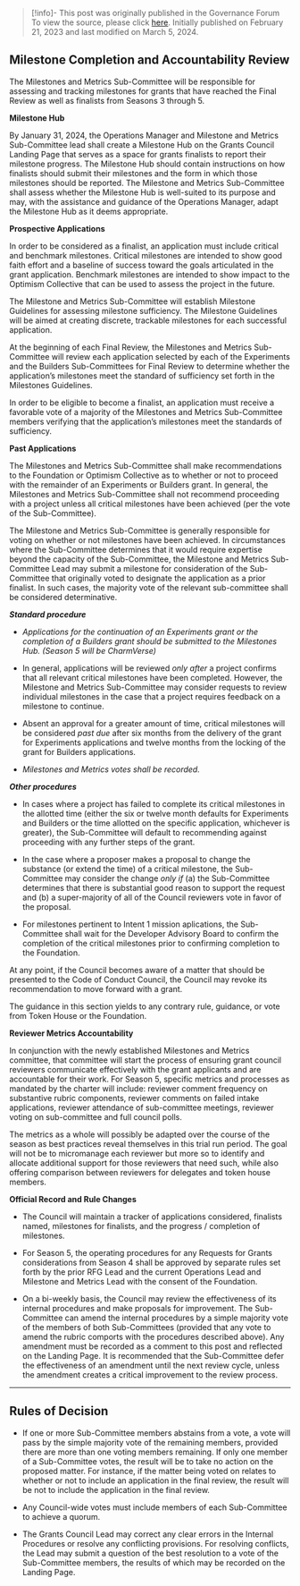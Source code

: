 > [!info]- This post was originally published in the Governance Forum
> To view the source, please click [here](https://gov.optimism.io/t/milestone-assessment/5314). Initially published on February 21, 2023 and last modified on March 5, 2024.

<span class="notvisible"></span>
## **Milestone Completion and Accountability Review**

The Milestones and Metrics Sub-Committee will be responsible for assessing and tracking milestones for grants that have reached the Final Review as well as finalists from Seasons 3 through 5.

**Milestone Hub**

By January 31, 2024, the Operations Manager and Milestone and Metrics Sub-Committee lead shall create a Milestone Hub on the Grants Council Landing Page that serves as a space for grants finalists to report their milestone progress. The Milestone Hub should contain instructions on how finalists should submit their milestones and the form in which those milestones should be reported. The Milestone and Metrics Sub-Committee shall assess whether the Milestone Hub is well-suited to its purpose and may, with the assistance and guidance of the Operations Manager, adapt the Milestone Hub as it deems appropriate.

**Prospective Applications**

In order to be considered as a finalist, an application must include critical and benchmark milestones. Critical milestones are intended to show good faith effort and a baseline of success toward the goals articulated in the grant application. Benchmark milestones are intended to show impact to the Optimism Collective that can be used to assess the project in the future.

The Milestone and Metrics Sub-Committee will establish Milestone Guidelines for assessing milestone sufficiency. The Milestone Guidelines will be aimed at creating discrete, trackable milestones for each successful application.

At the beginning of each Final Review, the Milestones and Metrics Sub-Committee will review each application selected by each of the Experiments and the Builders Sub-Committees for Final Review to determine whether the application’s milestones meet the standard of sufficiency set forth in the Milestones Guidelines.

In order to be eligible to become a finalist, an application must receive a favorable vote of a majority of the Milestones and Metrics Sub-Committee members verifying that the application’s milestones meet the standards of sufficiency.

**Past Applications**

The Milestones and Metrics Sub-Committee shall make recommendations to the Foundation or Optimism Collective as to whether or not to proceed with the remainder of an Experiments or Builders grant. In general, the Milestones and Metrics Sub-Committee shall not recommend proceeding with a project unless all critical milestones have been achieved (per the vote of the Sub-Committee).

The Milestone and Metrics Sub-Committee is generally responsible for voting on whether or not milestones have been achieved. In circumstances where the Sub-Committee determines that it would require expertise beyond the capacity of the Sub-Committee, the Milestone and Metrics Sub-Committee Lead may submit a milestone for consideration of the Sub-Committee that originally voted to designate the application as a prior finalist. In such cases, the majority vote of the relevant sub-committee shall be considered determinative.

_**Standard procedure**_

- _Applications for the continuation of an Experiments grant or the completion of a Builders grant should be submitted to the Milestones Hub. (Season 5 will be CharmVerse)_
    
- In general, applications will be reviewed _only after_ a project confirms that all relevant critical milestones have been completed. However, the Milestone and Metrics Sub-Committee may consider requests to review individual milestones in the case that a project requires feedback on a milestone to continue.
    
- Absent an approval for a greater amount of time, critical milestones will be considered _past due_ after six months from the delivery of the grant for Experiments applications and twelve months from the locking of the grant for Builders applications.
    
- _Milestones and Metrics votes shall be recorded._
    

_**Other procedures**_

- In cases where a project has failed to complete its critical milestones in the allotted time (either the six or twelve month defaults for Experiments and Builders or the time allotted on the specific application, whichever is greater), the Sub-Committee will default to recommending against proceeding with any further steps of the grant.
    
- In the case where a proposer makes a proposal to change the substance (or extend the time) of a critical milestone, the Sub-Committee may consider the change _only if_ (a) the Sub-Committee determines that there is substantial good reason to support the request and (b) a super-majority of all of the Council reviewers vote in favor of the proposal.
    
- For milestones pertinent to Intent 1 mission aplications, the Sub-Committee shall wait for the Developer Advisory Board to confirm the completion of the critical milestones prior to confirming completion to the Foundation.
    

At any point, if the Council becomes aware of a matter that should be presented to the Code of Conduct Council, the Council may revoke its recommendation to move forward with a grant.

The guidance in this section yields to any contrary rule, guidance, or vote from Token House or the Foundation.

**Reviewer Metrics Accountability**

In conjunction with the newly established Milestones and Metrics committee, that committee will start the process of ensuring grant council reviewers communicate effectively with the grant applicants and are accountable for their work. For Season 5, specific metrics and processes as mandated by the charter will include: reviewer comment frequency on substantive rubric components, reviewer comments on failed intake applications, reviewer attendance of sub-committee meetings, reviewer voting on sub-committee and full council polls.

The metrics as a whole will possibly be adapted over the course of the season as best practices reveal themselves in this trial run period. The goal will not be to micromanage each reviewer but more so to identify and allocate additional support for those reviewers that need such, while also offering comparison between reviewers for delegates and token house members.

**Official Record and Rule Changes**

- The Council will maintain a tracker of applications considered, finalists named, milestones for finalists, and the progress / completion of milestones.
    
- For Season 5, the operating procedures for any Requests for Grants considerations from Season 4 shall be approved by separate rules set forth by the prior RFG Lead and the current Operations Lead and Milestone and Metrics Lead with the consent of the Foundation.
    
- On a bi-weekly basis, the Council may review the effectiveness of its internal procedures and make proposals for improvement. The Sub-Committee can amend the internal procedures by a simple majority vote of the members of both Sub-Committees (provided that any vote to amend the rubric comports with the procedures described above). Any amendment must be recorded as a comment to this post and reflected on the Landing Page. It is recommended that the Sub-Committee defer the effectiveness of an amendment until the next review cycle, unless the amendment creates a critical improvement to the review process.
    

---

## **Rules of Decision**

- If one or more Sub-Committee members abstains from a vote, a vote will pass by the simple majority vote of the remaining members, provided there are more than one voting members remaining. If only one member of a Sub-Committee votes, the result will be to take no action on the proposed matter. For instance, if the matter being voted on relates to whether or not to include an application in the final review, the result will be not to include the application in the final review.
    
- Any Council-wide votes must include members of each Sub-Committee to achieve a quorum.
    
- The Grants Council Lead may correct any clear errors in the Internal Procedures or resolve any conflicting provisions. For resolving conflicts, the Lead may submit a question of the best resolution to a vote of the Sub-Committee members, the results of which may be recorded on the Landing Page.